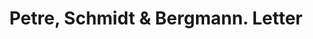 ---
doi: 10.7916/D8DZ1MGH
date_other: '1920'
date_other_textual: '1920'
form: correspondence
genre:
- Letters (correspondence)
name:
- Petre, Schmidt & Bergmann
object_in_context_url: https://biggert.cul.columbia.edu/items/view/ave_biggert_01439
subject_hierarchical_geographic:
- Philadelphia, Pennsylvania, United States
subject_name:
- Petre, Schmidt & Bergmann
title: Petre, Schmidt & Bergmann. Letter
sort_title: Petre, Schmidt & Bergmann. Letter
call_number: ave_biggert_01439
coordinates:
- 40.00944444444445,-75.13333333333334
pid: ave_biggert_01439
identifiers: ave_biggert_01439
canvas_id: ldpd:396700
permalink: "/items/ave_biggert_01439/"
layout: iiif-image-page
---